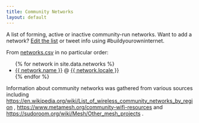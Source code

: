 ```yaml
---
title: Community Networks
layout: default
---
```


A list of <span class='forming'>forming</span>, <span class='active'>active</span> or <span class='inactive'>inactive</span> community-run networks. Want to add a network? [Edit the list](https://github.com/buildyourowninternet/buildyourowninternet.github.io/edit/master/_data/networks.csv) or tweet info using #buildyourowninternet. 

From [networks.csv](https://github.com/buildyourowninternet/buildyourowninternet.github.io/blob/master/_data/networks.csv) in no particular order:

<ul>
{% for network in site.data.networks %}
  <li class="{{ network.status }}"><a href="{{ network.url }}" target="_blank">{{ network.name }}</a> @ <a href="{{ network.localeId }}" target="_blank">{{ network.locale }}</a></li>
{% endfor %}
</ul>

Information about community networks was gathered from various sources including https://en.wikipedia.org/wiki/List_of_wireless_community_networks_by_region , https://www.metamesh.org/community-wifi-resources and https://sudoroom.org/wiki/Mesh/Other_mesh_projects .
